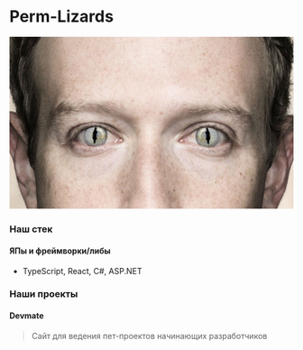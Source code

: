 # Perm-Lizards

![Perm-Lizards](https://github.com/Perm-Lizards/.github/blob/main/logo.jpg?raw=true)

### Наш стек
#### ЯПы и фреймворки/либы
- TypeScript, React, C#, ASP.NET

### Наши проекты
#### Devmate
> Сайт для ведения пет-проектов начинающих разработчиков
